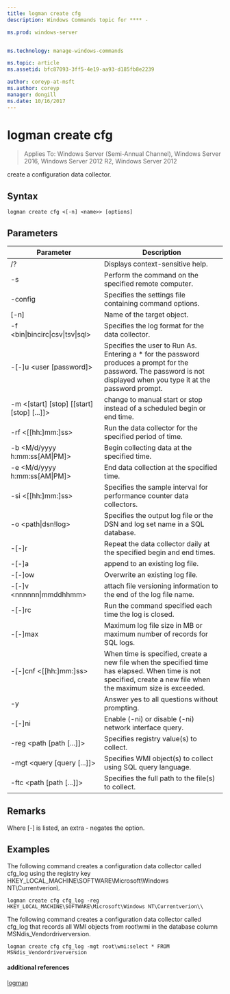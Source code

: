 ```yaml
---
title: logman create cfg
description: Windows Commands topic for **** - 

ms.prod: windows-server


ms.technology: manage-windows-commands

ms.topic: article
ms.assetid: bfc87093-3ff5-4e19-aa93-d185fb8e2239

author: coreyp-at-msft
ms.author: coreyp
manager: dongill
ms.date: 10/16/2017
---
```

# logman create cfg

>Applies To: Windows Server (Semi-Annual Channel), Windows Server 2016, Windows Server 2012 R2, Windows Server 2012

create a configuration data collector.  

## Syntax  
```  
logman create cfg <[-n] <name>> [options]  
```  
## Parameters  

|                    Parameter                     |                                                                               Description                                                                               |
|--------------------------------------------------|-------------------------------------------------------------------------------------------------------------------------------------------------------------------------|
|                        /?                        |                                                                    Displays context-sensitive help.                                                                     |
|                -s <computer name>                |                                                          Perform the command on the specified remote computer.                                                          |
|                 -config <value>                  |                                                         Specifies the settings file containing command options.                                                         |
|                   [-n] <name>                    |                                                                       Name of the target object.                                                                        |
| -f <bin&#124;bincirc&#124;csv&#124;tsv&#124;sql> |                                                            Specifies the log format for the data collector.                                                             |
|             -[-]u <user [password]>              | Specifies the user to Run As. Entering a \* for the password produces a prompt for the password. The password is not displayed when you type it at the password prompt. |
|    -m <[start] [stop] [[start] [stop] [...]]>    |                                                change to manual start or stop instead of a scheduled begin or end time.                                                 |
|                -rf <[[hh:]mm:]ss>                |                                                        Run the data collector for the specified period of time.                                                         |
|        -b <M/d/yyyy h:mm:ss[AM&#124;PM]>         |                                                              Begin collecting data at the specified time.                                                               |
|        -e <M/d/yyyy h:mm:ss[AM&#124;PM]>         |                                                               End data collection at the specified time.                                                                |
|                -si <[[hh:]mm:]ss>                |                                                 Specifies the sample interval for performance counter data collectors.                                                  |
|              -o <path&#124;dsn!log>              |                                              Specifies the output log file or the DSN and log set name in a SQL database.                                               |
|                      -[-]r                       |                                                  Repeat the data collector daily at the specified begin and end times.                                                  |
|                      -[-]a                       |                                                                     append to an existing log file.                                                                     |
|                      -[-]ow                      |                                                                     Overwrite an existing log file.                                                                     |
|           -[-]v <nnnnnn&#124;mmddhhmm>           |                                                   attach file versioning information to the end of the log file name.                                                   |
|                  -[-]rc <task>                   |                                                         Run the command specified each time the log is closed.                                                          |
|                 -[-]max <value>                  |                                                 Maximum log file size in MB or maximum number of records for SQL logs.                                                  |
|              -[-]cnf <[[hh:]mm:]ss>              |     When time is specified, create a new file when the specified time has elapsed. When time is not specified, create a new file when the maximum size is exceeded.     |
|                        -y                        |                                                             Answer yes to all questions without prompting.                                                              |
|                      -[-]ni                      |                                                         Enable (-ni) or disable (-ni) network interface query.                                                          |
|             -reg <path [path [...]]>             |                                                                 Specifies registry value(s) to collect.                                                                 |
|            -mgt <query [query [...]]>            |                                                      Specifies WMI object(s) to collect using SQL query language.                                                       |
|             -ftc <path [path [...]]>             |                                                           Specifies the full path to the file(s) to collect.                                                            |

## Remarks  
Where [-] is listed, an extra - negates the option.  
## <a name=BKMK_examples></a>Examples  
The following command creates a configuration data collector called cfg_log using the registry key HKEY_LOCAL_MACHINE\SOFTWARE\Microsoft\Windows NT\Currentverion\\.  
```  
logman create cfg cfg_log -reg HKEY_LOCAL_MACHINE\SOFTWARE\Microsoft\Windows NT\Currentverion\\  
```  
The following command creates a configuration data collector called cfg_log that records all WMI objects from root\wmi in the database column MSNdis_Vendordriverversion.  
```  
logman create cfg cfg_log -mgt root\wmi:select * FROM MSNdis_Vendordriverversion  
```  
#### additional references  
[logman](logman.md)  
